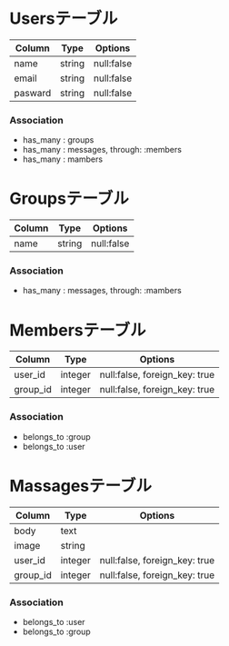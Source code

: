 # Usersテーブル

|Column|Type|Options|
|------|----|-------|
|name|string|null:false|
|email|string|null:false|
|pasward|string|null:false|

### Association
- has_many : groups
- has_many : messages, through: :members
- has_many : mambers

# Groupsテーブル

|Column|Type|Options|
|------|----|-------|
|name|string|null:false|
### Association
- has_many : messages, through: :mambers

# Membersテーブル

|Column|Type|Options|
|------|----|-------|
|user_id|integer|null:false, foreign_key: true|
|group_id|integer|null:false, foreign_key: true|

### Association
- belongs_to :group
- belongs_to :user

# Massagesテーブル

|Column|Type|Options|
|------|----|-------|
|body|text||
|image|string||
|user_id|integer|null:false, foreign_key: true|
|group_id|integer|null:false, foreign_key: true|

### Association
- belongs_to :user
- belongs_to :group